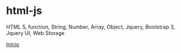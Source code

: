 # html-js
HTML 5, function, String,  Number,  Array,  Object,  Jquery,  Bootstrap 3,  Jquery UI, Web Storage

[Inicio](src/index.htm)
